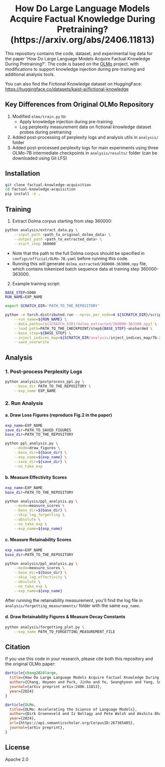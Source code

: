 <div align="center">
  <h1>How Do Large Language Models Acquire Factual Knowledge During Pretraining? (https://arxiv.org/abs/2406.11813)</h1>
</div>


This repository contains the code, dataset, and experimental log data  for the paper 'How Do Large Language Models Acquire Factual Knowledge During Pretraining?'. The code is based on the [OLMo](https://github.com/allenai/OLMo) project, with modifications to support knowledge injection during pre-training and additional analysis tools.

You can also find the Fictional Knowledge dataset on HuggingFace: https://huggingface.co/datasets/kaist-ai/fictional-knowledge

## Key Differences from Original OLMo Repository

1. Modified `olmo/train.py` to:
   - Apply knowledge injection during pre-training
   - Log perplexity measurement data on fictional knowledge dataset probes during pretraining
2. Added post-processing of perplexity logs and analysis utils in `analysis/` folder
3. Added post-processed perplexity logs for main experiments using three OLMo-7B intermediate checkpoints in `analysis/results/` folder (can be downloaded using Git LFS)

## Installation

```bash
git clone factual-knowledge-acquisition
cd factual-knowledge-acquisition
pip install -e .
```

## Training

1. Extract Dolma corpus starting from step 360000:
```bash
python analysis/extract_data.py \
    --input_path <path_to_original_dolma_data> \
    --output_path <path_to_extracted_data> \
    --start_step 360000
```
- Note that the path to the full Dolma corpus should be specified in `configs/official/OLMo-7B.yaml` before running this code.
- Running this will generate `dolma_extracted/360000-363000.npy` file, which contains tokenized batch sequence data at training step 360000-363000.

2. Example training script:

```bash
BASE_STEP=5000
RUN_NAME=EXP_NAME

export SCRATCH_DIR='PATH_TO_THE_REPOSITORY'

python -m torch.distributed.run --nproc_per_node=4 ${SCRATCH_DIR}/scripts/train.py configs/official/OLMo-1B-105.yaml \
    --run_name=${RUN_NAME} \
    --data.paths=[${SCRATCH_DIR}/dolma_extracted/360000-363100.npy] \
    --load_path=PATH_TO_THE_CHECKPOINT/step${BASE_STEP}-unsharded \
    --base_step=${BASE_STEP} \
    --inject_indices_map=${SCRATCH_DIR/analysis/inject_indices_map/7b-360000.pkl} \
    --save_overwrite
```

## Analysis

### 1. Post-process Perplexity Logs

```bash
python analysis/postprocess_ppl.py \
    --base_dir PATH_TO_THE_REPOSITORY \
    --exp_name EXP_NAME
```

### 2. Run Analysis

#### a. Draw Loss Figures (reproduce Fig.2 in the paper)

```bash
exp_name=EXP_NAME
save_dir=PATH_TO_SAVED_FIGURES
base_dir=PATH_TO_THE_REPOSITORY

python ppl_analysis.py \
    --mode=draw_figures \
    --base_dir=${base_dir} \
    --exp_name=${exp_name} \
    --save_dir=${save_dir} \
    --no_take_exp
```

#### b. Measure Effectivity Scores

```bash
exp_name=EXP_NAME
base_dir=PATH_TO_THE_REPOSITORY

python analysis/ppl_analysis.py \
    --mode=measure_scores \
    --base_dir=${base_dir} \
    --skip_log_forgetting \
    --absolute \
    --no_take_exp \
    --exp_name=${exp_name}
```

#### c. Measure Retainability Scores

```bash
exp_name=EXP_NAME
base_dir=PATH_TO_THE_REPOSITORY

python analysis/ppl_analysis.py \
    --mode=measure_scores \
    --base_dir=${base_dir} \
    --skip_log_effectivity \
    --absolute \
    --no_take_exp \
    --exp_name=${exp_name}
```

After running the retainability measurement, you'll find the log file in `analysis/forgetting_measurements/` folder with the same `exp_name`.

#### d. Draw Retainability Figures & Measure Decay Constants

```bash
python analysis/forgetting_plot.py \
    --exp_name PATH_TO_FORGETTING_MEASUREMENT_FILE
```

## Citation

If you use this code in your research, please cite both this repository and the original OLMo paper:

```bibtex
@article{chang2024large,
  title={How Do Large Language Models Acquire Factual Knowledge During Pretraining?},
  author={Chang, Hoyeon and Park, Jinho and Ye, Seonghyeon and Yang, Sohee and Seo, Youngkyung and Chang, Du-Seong and Seo, Minjoon},
  journal={arXiv preprint arXiv:2406.11813},
  year={2024}
}

@article{OLMo,
  title={OLMo: Accelerating the Science of Language Models},
  author={Dirk Groeneveld and Iz Beltagy and Pete Walsh and Akshita Bhagia and Rodney Kinney and Oyvind Tafjord and A. Jha and Hamish Ivison and Ian Magnusson and Yizhong Wang and Shane Arora and David Atkinson and Russell Authur and Khyathi Raghavi Chandu and Arman Cohan and Jennifer Dumas and Yanai Elazar and Yuling Gu and Jack Hessel and Tushar Khot and William Merrill and Jacob Daniel Morrison and Niklas Muennighoff and Aakanksha Naik and Crystal Nam and Matthew E. Peters and Valentina Pyatkin and Abhilasha Ravichander and Dustin Schwenk and Saurabh Shah and Will Smith and Emma Strubell and Nishant Subramani and Mitchell Wortsman and Pradeep Dasigi and Nathan Lambert and Kyle Richardson and Luke Zettlemoyer and Jesse Dodge and Kyle Lo and Luca Soldaini and Noah A. Smith and Hanna Hajishirzi},
  year={2024},
  url={https://api.semanticscholar.org/CorpusID:267365485},
  journal={arXiv preprint},
}
```

## License

Apache 2.0